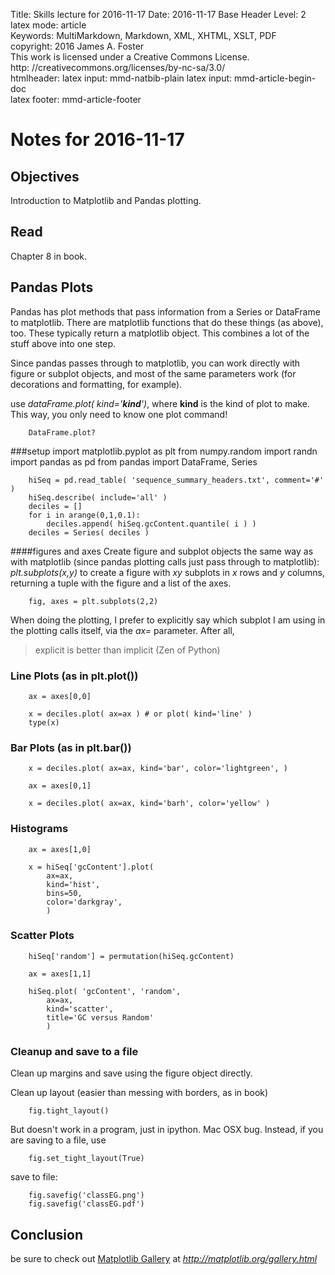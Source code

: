 Title:	Skills lecture for 2016-11-17
Date:	2016-11-17
Base Header Level:	2  
latex mode:	article  
Keywords:	MultiMarkdown, Markdown, XML, XHTML, XSLT, PDF   
copyright:	2016 James A. Foster  
	This work is licensed under a Creative Commons License.  
	http: //creativecommons.org/licenses/by-nc-sa/3.0/  
htmlheader:	<script type="text/javascript" async src="https://cdn.mathjax.org/mathjax/latest/MathJax.js?config=TeX-MML-AM_CHTML"></script>
latex input:	mmd-natbib-plain
latex input:	mmd-article-begin-doc  
latex footer:	mmd-article-footer  

# Notes for 2016-11-17 #

## Objectives ##
Introduction to Matplotlib and Pandas plotting.
## Read ##
Chapter 8 in book.
## Pandas Plots ##
Pandas has plot methods that pass information from a Series or DataFrame to matplotlib. There are matplotlib functions that do these things (as above), too. These typically return a matplotlib object. This combines a lot of the stuff above into one step.

Since pandas passes through to matplotlib, you can work directly with figure or subplot objects, and most of the same parameters work (for decorations and formatting, for example).

use *dataFrame.plot( kind='**kind**')*, where **kind** is the kind of plot to make. This way, you only need to know one plot command!

		DataFrame.plot?
		
###setup
		import matplotlib.pyplot as plt
		from numpy.random import randn
		import pandas as pd
		from pandas import DataFrame, Series

		hiSeq = pd.read_table( 'sequence_summary_headers.txt', comment='#' )
		hiSeq.describe( include='all' )
		deciles = []
		for i in arange(0,1,0.1):
			deciles.append( hiSeq.gcContent.quantile( i ) )
		deciles = Series( deciles )

####figures and axes
Create figure and subplot objects the same way as with matplotlib (since pandas plotting calls just pass through to matplotlib): *plt.subplots(x,y)* to create a figure with *xy* subplots in *x* rows and *y* columns, returning a tuple with the figure and a list of the axes.

		fig, axes = plt.subplots(2,2)

When doing the plotting, I prefer to explicitly say which subplot I am using in the plotting calls itself, via the *ax=* parameter. After all,

>explicit is better than implicit (Zen of Python)

### Line Plots (as in plt.plot()) ###

		ax = axes[0,0]

		x = deciles.plot( ax=ax ) # or plot( kind='line' )
		type(x)

### Bar Plots (as in plt.bar()) ###

		x = deciles.plot( ax=ax, kind='bar', color='lightgreen', )

		ax = axes[0,1]

		x = deciles.plot( ax=ax, kind='barh', color='yellow' )

### Histograms ###

		ax = axes[1,0]

		x = hiSeq['gcContent'].plot( 
			ax=ax,
			kind='hist',
			bins=50, 
			color='darkgray', 
			)

### Scatter Plots ###
		hiSeq['random'] = permutation(hiSeq.gcContent)
		
		ax = axes[1,1]

		hiSeq.plot( 'gcContent', 'random', 
			ax=ax,
			kind='scatter',
			title='GC versus Random' 
			)
		
### Cleanup and save to a file ###
Clean up margins and save using the figure object directly.

Clean up layout (easier than messing with borders, as in book)

		fig.tight_layout()

But doesn't work in a program, just in ipython. Mac OSX bug. Instead, if you are saving to a file, use

		fig.set_tight_layout(True)

save to file:

		fig.savefig('classEG.png')
		fig.savefig('classEG.pdf')


## Conclusion ##

be sure to check out [Matplotlib Gallery](http://matplotlib.org/gallery.html) at *http://matplotlib.org/gallery.html*
